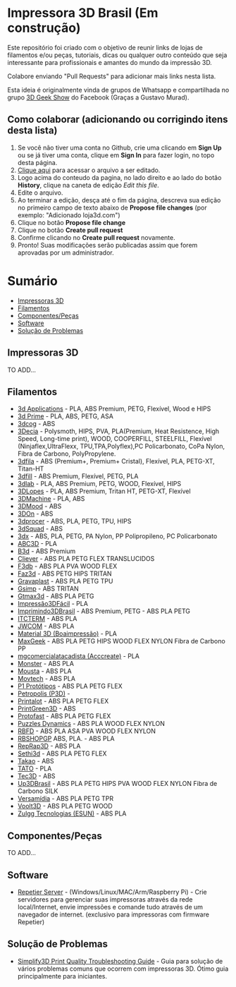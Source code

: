 # Impressora 3D Brasil (Em construção)

Este repositório foi criado com o objetivo de reunir links de lojas de filamentos e/ou peças, tutoriais, dicas ou qualquer outro conteúdo que seja interessante para profissionais e amantes do mundo da impressão 3D.

Colabore enviando "Pull Requests" para adicionar mais links nesta lista. 

Esta ideia é originalmente vinda de grupos de Whatsapp e compartilhada no grupo [3D Geek Show](https://www.facebook.com/groups/3DGeekShow) do Facebook (Graças a Gustavo Murad).

## Como colaborar (adicionando ou corrigindo itens desta lista)

1. Se você não tiver uma conta no Github, crie uma clicando em **Sign Up** ou se já tiver uma conta, clique em **Sign In** para fazer login, no topo desta página.
2. <a href="https://github.com/rafaelcruzpb/Impressora3DBrasil/blob/master/README.md" target="_blank">Clique aqui</a> para acessar o arquivo a ser editado.
3. Logo acima do conteudo da pagina, no lado direito e ao lado do botão **History**, clique na caneta de edição *Edit this file*.
4. Edite o arquivo.
5. Ao terminar a edição, desça até o fim da página, descreva sua edição no primeiro campo de texto abaixo de **Propose file changes** (por exemplo: "Adicionado loja3d.com")
6. Clique no botão **Propose file change**
7. Clique no botão **Create pull request**
8. Confirme clicando no **Create pull request** novamente.
9. Pronto! Suas modificações serão publicadas assim que forem aprovadas por um administrador.

Sumário
=================

   * [Impressoras 3D](#impressoras-3d)
   * [Filamentos](#filamentos)
   * [Componentes/Peças](#componentes/peças)
   * [Software](#software)
   * [Solução de Problemas](#solução-de-problemas)

## Impressoras 3D

TO ADD...


## Filamentos

  * [3d Applications](http://www.3dapplications.com.br/) - PLA, ABS Premium,  PETG, Flexível, Wood e HIPS
  * [3d Prime](https://www.3dprime.com.br/) - PLA, ABS, PETG, ASA
  * [3dcog](http://www.3dcogloja.com.br/) - ABS
  * [3Decia](https://www.3decia.com.br/) - Polysmoth, HIPS, PVA, PLA(Premium, Heat Resistence, High Speed, Long-time print), WOOD, COOPERFILL, STEELFILL, Flexível (Ninjaflex,UltraFlexx, TPU,TPA,Polyflex),PC Policarbonato, CoPa Nylon, Fibra de Carbono, PolyPropylene. 
  * [3dfila](https://3dfila.com.br/) - ABS (Premium+, Premium+ Cristal), Flexível, PLA, PETG-XT, Titan-HT
  * [3dfill](http://3dfill.com.br/) - ABS Premium, Flexível, PETG, PLA
  * [3dlab](https://3dlab.com.br/) - PLA, ABS Premium, PETG, WOOD, Flexível, HIPS
  * [3DLopes](https://3dlopes.com/) - PLA, ABS Premium, Tritan HT, PETG-XT, Flexível
  * [3DMachine](https://3d-machine.lojaintegrada.com.br/) - PLA, ABS
  * [3DMood](https://www.3dmod.com.br/loja/filamentos.html) - ABS
  * [3DOn](http://www.3don.net.br/) - ABS
  * [3dprocer](https://3dprocer.com.br/) - ABS, PLA, PETG, TPU, HIPS
  * [3dSquad](https://www.facebook.com/3DSQUAD.X/) - ABS
  * [3dx](http://www.3dxfilamentos.com.br/) - ABS, PLA, PETG, PA Nylon, PP Polipropileno, PC Policarbonato
  * [ABC3D](http://www.abc3d.com.br/) - PLA
  * [B3d](https://www.b3d.ind.br/) - ABS Premium
  * [Cliever](https://www.cliever.com/) - ABS PLA PETG FLEX TRANSLUCIDOS  
  * [F3db](https://www.filamentos3dbrasil.com.br/) - ABS PLA PVA WOOD  FLEX          
  * [Faz3d](https://www.faz3d.com.br/) - ABS  PETG   HIPS TRITAN    
  * [Gravaplast](https://lista.mercadolivre.com.br/_CustId_193180928) - ABS PLA PETG TPU   
  * [Gsimp](http://gsimp.com.br/) - ABS TRITAN    
  * [Gtmax3d](https://www.gtmax3d.com.br/) - ABS PLA PETG                 
  * [Impressão3DFácil](http://www.impressao3dfacil.com.br/) -  PLA                  
  * [Imprimindo3DBrasil](https://lista.mercadolivre.com.br/_CustId_239031422) - ABS Premium, PETG - ABS PLA PETG                 
  * [ITCTERM](http://www.itcterm.com.br/impressao-3d/loja-virtual/) - ABS PLA                  
  * [JWCOM](http://jwcom.mercadoshops.com.br/) - ABS PLA                  
  * [Material 3D (Boaimpressão)](https://boaimpressao3d.com.br/produto-tag/filamentos-material-3d/) -  PLA                  
  * [MaxGeek](http://www.maxgeek.com.br/) - ABS PLA PETG   HIPS  WOOD  FLEX  NYLON Fibra de Carbono PP      
  * [mgcomercialatacadista (Acccreate)](https://produto.mercadolivre.com.br/MLB-981769449-filamentos-para-impressora-3d-pla-175mm-marca-acccreate-_JM) -  PLA                  
  * [Monster](https://loja.monster3d.tech/Home) - ABS PLA                  
  * [Mousta](http://www.mousta.com.br/) - ABS PLA                  
  * [Movtech](https://movtech.commercesuite.com.br/) - ABS PLA                  
  * [P1 Protótipos](https://loja.p1prototipos.com.br/) - ABS PLA PETG FLEX          
  * [Petropolis (P3D)](https://www.loja.p3d.inf.br/) - 
  * [Printalot](http://printalot.com.br/) - ABS PLA PETG FLEX          
  * [PrintGreen3D](https://www.printgreen.com.br/) - ABS                   
  * [Protofast](https://protofast.mercadoshops.com.br/) - ABS PLA PETG FLEX          
  * [Puzzles Dynamics](https://www.lojapuzzles.com.br/) - ABS PLA WOOD  FLEX  NYLON        
  * [RBFD](http://www.rbfd.com.br/loja/) - ABS PLA  ASA   PVA WOOD FLEX  NYLON        
  * [RBSHOPGP](https://www.rbshopgp.com.br) ABS, PLA. - ABS PLA                  
  * [RepRap3D](https://www.reprap3d.com.br/) - ABS PLA                  
  * [Sethi3d](https://www.sethi3d.com.br/produtos-sethi3d_) - ABS PLA PETG FLEX          
  * [Takao](https://lista.mercadolivre.com.br/_CustId_21890632) - ABS                   
  * [TATO](http://tato.ind.br/) -  PLA                  
  * [Tec3D](https://www.tec3donline.com.br/) - ABS                   
  * [Up3DBrasil](https://www.up3dbrasil.com.br/) - ABS PLA PETG HIPS PVA WOOD FLEX  NYLON Fibra de Carbono SILK 
  * [Versamídia](http://www.versamidia.com.br/) - ABS PLA PETG TPR
  * [Voolt3D](https://www.voolt3d.com.br/) - ABS PLA PETG WOOD            
  * [Zulgg Tecnologias (ESUN)](https://lista.mercadolivre.com.br/_CustId_240520377) - ABS PLA                  

## Componentes/Peças

  TO ADD...

## Software

* [Repetier Server](https://www.repetier-server.com/download-repetier-server/) - (Windows/Linux/MAC/Arm/Raspberry Pi) - Crie servidores para gerenciar suas impressoras através da rede local/Internet, envie impressões e comande tudo através de um navegador de internet. (exclusivo para impressoras com firmware Repetier)

## Solução de Problemas

  * [Simplify3D Print Quality Troubleshooting Guide](https://www.simplify3d.com/support/print-quality-troubleshooting/) - Guia para solução de vários problemas comuns que ocorrem com impressoras 3D. Ótimo guia principalmente para iniciantes.
  





